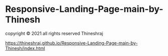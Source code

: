 # Responsive-Landing-Page-main-by-Thinesh
copyright © 2021 all rights reserved   Thineshraj 

https://thineshraj.github.io/Responsive-Landing-Page-main-by-Thinesh/index.html
